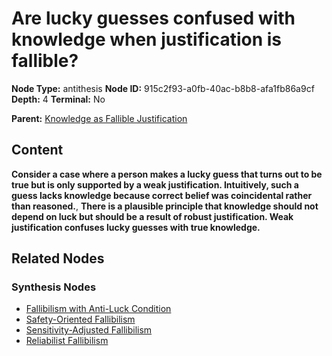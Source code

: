 # Are lucky guesses confused with knowledge when justification is fallible?

**Node Type:** antithesis
**Node ID:** 915c2f93-a0fb-40ac-b8b8-afa1fb86a9cf
**Depth:** 4
**Terminal:** No

**Parent:** [Knowledge as Fallible Justification](knowledge-as-fallible-justification-synthesis-6512ed5b-3df0-4e76-97cf-4ac0a09a6999.md)

## Content

**Consider a case where a person makes a lucky guess that turns out to be true but is only supported by a weak justification. Intuitively, such a guess lacks knowledge because correct belief was coincidental rather than reasoned.**, **There is a plausible principle that knowledge should not depend on luck but should be a result of robust justification. Weak justification confuses lucky guesses with true knowledge.**

## Related Nodes

### Synthesis Nodes

- [Fallibilism with Anti-Luck Condition](fallibilism-with-anti-luck-condition-synthesis-cc1152aa-99c3-4068-ab5a-7fc7f7f4bf81.md)
- [Safety-Oriented Fallibilism](safety-oriented-fallibilism-synthesis-9d25ed43-9564-4367-9593-2fe291e63a87.md)
- [Sensitivity-Adjusted Fallibilism](sensitivity-adjusted-fallibilism-synthesis-424b01d5-b6ce-4e29-9ee5-f865b6680f19.md)
- [Reliabilist Fallibilism](reliabilist-fallibilism-synthesis-c4a5a729-955d-4943-95f7-f25c3b37f250.md)
